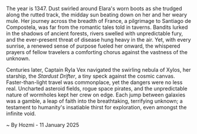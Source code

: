 
The year is 1347.  Dust swirled around Elara's worn boots as she trudged along the rutted track, the midday sun beating down on her and her weary mule.  Her journey across the breadth of France, a pilgrimage to Santiago de Compostela, was far from the romantic tales told in taverns.  Bandits lurked in the shadows of ancient forests, rivers swelled with unpredictable fury, and the ever-present threat of disease hung heavy in the air.  Yet, with every sunrise, a renewed sense of purpose fueled her onward, the whispered prayers of fellow travelers a comforting chorus against the vastness of the unknown.

Centuries later, Captain Ryla Vex navigated the swirling nebula of Xylos, her starship, the *Stardust Drifter*, a tiny speck against the cosmic canvas.  Faster-than-light travel was commonplace, yet the dangers were no less real.  Uncharted asteroid fields, rogue space pirates, and the unpredictable nature of wormholes kept her crew on edge.  Each jump between galaxies was a gamble, a leap of faith into the breathtaking, terrifying unknown; a testament to humanity's insatiable thirst for exploration, even amongst the infinite void.

~ By Hozmi - 11 January 2025
